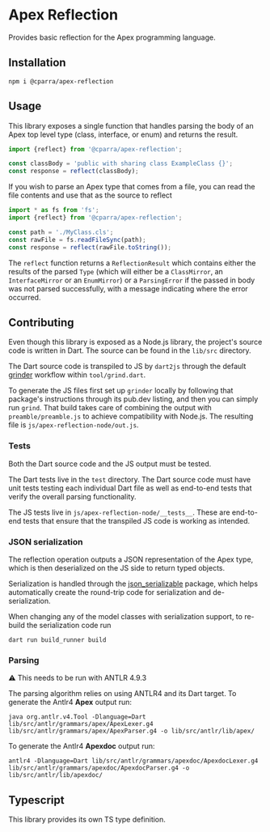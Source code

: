 # Apex Reflection

Provides basic reflection for the Apex programming language.

## Installation

```
npm i @cparra/apex-reflection
```

## Usage

This library exposes a single function that handles parsing the body of an Apex top level type (class, interface, or
enum)
and returns the result.

```typescript
import {reflect} from '@cparra/apex-reflection';

const classBody = 'public with sharing class ExampleClass {}';
const response = reflect(classBody);
```

If you wish to parse an Apex type that comes from a file, you can read the file contents and use that as the source to
reflect

```typescript
import * as fs from 'fs';
import {reflect} from '@cparra/apex-reflection';

const path = './MyClass.cls';
const rawFile = fs.readFileSync(path);
const response = reflect(rawFile.toString());
```

The `reflect` function returns a `ReflectionResult` which contains either the results of the parsed `Type`
(which will either be a `ClassMirror`, an `InterfaceMirror` or an `EnumMirror`) or a `ParsingError` if the passed in
body was not parsed successfully, with a message indicating where the error occurred.

## Contributing

Even though this library is exposed as a Node.js library, the project's source code is written in Dart. The source can
be found in the `lib/src` directory.

The Dart source code is transpiled to JS by `dart2js` through the default [grinder](https://pub.dev/packages/grinder)
workflow within `tool/grind.dart`.

To generate the JS files first set up `grinder` locally by following that package's instructions through its pub.dev
listing, and then you can simply run `grind`. That build takes care of combining the output with `preamble/preamble.js`
to achieve compatibility with Node.js. The resulting file is `js/apex-reflection-node/out.js`.

### Tests

Both the Dart source code and the JS output must be tested.

The Dart tests live in the `test` directory. The Dart source code must have unit tests testing each individual Dart file
as well as end-to-end tests that verify the overall parsing functionality.

The JS tests live in `js/apex-reflection-node/__tests__`. These are end-to-end tests that ensure that the transpiled JS
code is working as intended.

### JSON serialization

The reflection operation outputs a JSON representation of the Apex type, which is then deserialized on the JS side to
return typed objects.

Serialization is handled through the [json_serializable](https://pub.dev/packages/json_serializable) package, which
helps automatically create the round-trip code for serialization and de-serialization.

When changing any of the model classes with serialization support, to re-build the serialization code run

```
dart run build_runner build
```

### Parsing

⚠️ This needs to be run with ANTLR 4.9.3

The parsing algorithm relies on using ANTLR4 and its Dart target. To generate the Antlr4 **Apex** output run:

```
java org.antlr.v4.Tool -Dlanguage=Dart lib/src/antlr/grammars/apex/ApexLexer.g4 lib/src/antlr/grammars/apex/ApexParser.g4 -o lib/src/antlr/lib/apex/
```

To generate the Antlr4 **Apexdoc** output run:

```
antlr4 -Dlanguage=Dart lib/src/antlr/grammars/apexdoc/ApexdocLexer.g4 lib/src/antlr/grammars/apexdoc/ApexdocParser.g4 -o lib/src/antlr/lib/apexdoc/
```

## Typescript

This library provides its own TS type definition.
